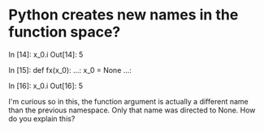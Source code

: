 
# Python creates new names in the function space?

In [14]: x_0.i
Out[14]: 5

In [15]: def fx(x_0):
    ...:     x_0 = None
    ...:

In [16]: x_0.i
Out[16]: 5

I'm curious so in this, the function argument is actually a different name than the previous namespace. Only that name was directed to None.
How do you explain this?

        